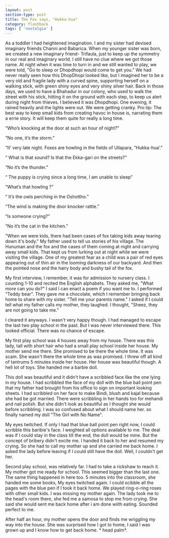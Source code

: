 ```yaml
---
layout: post
section-type: post
title: The Fox says, "Hukka-hua"
category: flashback
tags: [ 'nostalgia' ]
---
```


As a toddler I had heightened imagination. I and my sister had devised imaginary friends Channi and Babarica. When my younger sister was born, we created a new imaginary friend- Trifaula, just to keep up the symmetry in our real and imaginary world. I still have no clue where we got those name. At night when it was time to turn in and we still wanted to play, we were told, "Go to sleep or Dhopdhopi would come to get you." We had never really seen how this DhopDhopi looked like, but I imagined her to be a very old and fragile lady with a curved spine, supporting herself on a walking stick, with green shiny eyes and very shiny silver hair. Back in those days, we used to have a Bhahadur in our colony, who used to walk the street with his stick, hitting it on the ground with each step, to keep us alert during night from thieves. I believed it was Dhopdhopi. One evening, it rained heavily and the lights were out. We were getting cranky. Pro tip: The best way to keep small kids from creating havoc in house is, narrating them a errie story. It will  keep them quite for really a long time.

“Who’s knocking at the door at such an hour of night?”

“No one, it’s the storm.”

“It’ very late night. Foxes are howling in the fields of Ullapara, “Hukka-hua’.”

“ What is that sound? Is that the Ekka-gari on the streets?”

“No it’s the thunder.”

“ The puppy is crying since a long time, I am unable to sleep”

“What’s that howling ?”

“ It’s the owls perching in the  Oshottho.”

“The wind is making the door knocker rattle.”

“Is someone crying?”

“No it’s the cat in the kitchen.”

"When we were kids, there had been cases of fox taking kids away tearing down it's body." My father used to tell us stories of his village. The Hunuman and the fox and the cases of them coming at night and carrying away small kids. That kept us from lurking out at night while we were visiting the village. One of my greatest fear as a child was a pair of red eyes appearing out of thin air in the looming darkness of our backyard. And then the pointed nose and the hairy body and bushy tail of the fox.

My first interview, I remember, it was for admission to nursery class. I counting 1-10 and recited the English alphabets. They asked me, "What more can you do?" I said I can enact a poem if you want me to. I performed "Teddy bear". They gave me a chocolate, which I remember bringing back home to share with my sister. "Tell me your parents name." I asked if I could tell what my father calls my mother, they laughed. I thought, "Sheez, they are not going to take me."

I cleared it anyways. I wasn't very happy though. I had managed to escape the last two play school in the past. But I was never interviewed there. This looked official. There was no chance of escape.

My first play school was 4 houses away from my house. There was this lady, tall with short hair who had a small play school inside her house. My mother send me there. She promised to be there the whole time. It was scam. She wasn't there the whole time as was promised. I threw off all kind of tantrums 5 minutes inside her house. Her house was beautiful though. A hell lot of toys. She handed me a barbie doll.

This doll was beautiful and it didn't have a scribbled face like the one lying in my house. I had scribbled the face of my doll with the blue ball point pen that my father had brought from his office to sign on important looking sheets. I had scribbled on her face to make Bindi, blush and kajal because she had be got married. There were scribbling in her hands too for mehandi and nail polish. But she didn't look as beautiful as I thought she would before scribbling. I was so confused about what I should name her. so finally named my doll "The Girl with No Name".

My eyes twitched. If only I had that blue ball point pen right now, I could scribble this baribie's face. I weighted all options available to me. The deal was if I could stay in the class till the end, the doll would be mine. But the concept of bribery didn't excite me. I handed it back to her and resumed my crying. So she had to call my mother up and she carried me back home. I asked the lady before leaving if I could still have the doll. Well, I couldn't get her.

Second play school, was relatively far. I had to take a rickshaw to reach it. My mother got me ready for school. This seemed bigger than the last one. The same thing happened in here too. 5 minutes into the classroom, she handed me some books, My eyes twitched again. I could scibble all the pages with the blue pen if I took it back home. We played ring-o-ring roses with other small kids. I was missing my mother again. The lady took me to the head's room there, she fed me a samosa to stop me from crying. She said she would sent me back home after i am done wiith eating. Sounded perfect to me. 


After half an hour, my mother opens the door and finds me wriggling my way into the house. She was surprised how I got to home, I said I was grown up and I know how to get back home. * head palm*.
